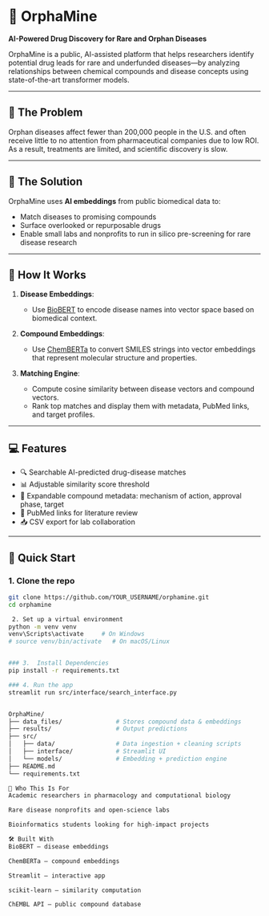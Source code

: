 # 🧬 OrphaMine

**AI-Powered Drug Discovery for Rare and Orphan Diseases**

OrphaMine is a public, AI-assisted platform that helps researchers identify potential drug leads for rare and underfunded diseases—by analyzing relationships between chemical compounds and disease concepts using state-of-the-art transformer models.

---

## 🚨 The Problem

Orphan diseases affect fewer than 200,000 people in the U.S. and often receive little to no attention from pharmaceutical companies due to low ROI. As a result, treatments are limited, and scientific discovery is slow.

---

## 🎯 The Solution

OrphaMine uses **AI embeddings** from public biomedical data to:

- Match diseases to promising compounds
- Surface overlooked or repurposable drugs
- Enable small labs and nonprofits to run in silico pre-screening for rare disease research

---

## 🧠 How It Works

1. **Disease Embeddings**:  
   - Use [BioBERT](https://huggingface.co/dmis-lab/biobert-base-cased-v1.1) to encode disease names into vector space based on biomedical context.

2. **Compound Embeddings**:  
   - Use [ChemBERTa](https://huggingface.co/seyonec/ChemBERTa-zinc-base-v1) to convert SMILES strings into vector embeddings that represent molecular structure and properties.

3. **Matching Engine**:  
   - Compute cosine similarity between disease vectors and compound vectors.
   - Rank top matches and display them with metadata, PubMed links, and target profiles.

---

## 💻 Features

- 🔍 Searchable AI-predicted drug-disease matches
- 📊 Adjustable similarity score threshold
- 🧪 Expandable compound metadata: mechanism of action, approval phase, target
- 📰 PubMed links for literature review
- 📥 CSV export for lab collaboration

---

## 🚀 Quick Start

### 1. Clone the repo
```bash
git clone https://github.com/YOUR_USERNAME/orphamine.git
cd orphamine

 2. Set up a virtual environment
python -m venv venv
venv\Scripts\activate     # On Windows
# source venv/bin/activate   # On macOS/Linux


### 3.  Install Dependencies
pip install -r requirements.txt

### 4. Run the app
streamlit run src/interface/search_interface.py


OrphaMine/
├── data_files/               # Stores compound data & embeddings
├── results/                  # Output predictions
├── src/
│   ├── data/                 # Data ingestion + cleaning scripts
│   ├── interface/            # Streamlit UI
│   └── models/               # Embedding + prediction engine
├── README.md
└── requirements.txt

🤝 Who This Is For
Academic researchers in pharmacology and computational biology

Rare disease nonprofits and open-science labs

Bioinformatics students looking for high-impact projects

🛠 Built With
BioBERT — disease embeddings

ChemBERTa — compound embeddings

Streamlit — interactive app

scikit-learn — similarity computation

ChEMBL API — public compound database

